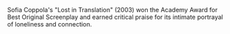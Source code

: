 Sofia Coppola's "Lost in Translation" (2003) won the Academy Award for Best Original Screenplay and earned critical praise for its intimate portrayal of loneliness and connection.
